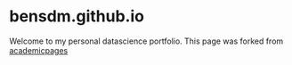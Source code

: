 # bensdm.github.io
Welcome to my personal datascience portfolio. This page was forked from [academicpages](https://github.com/academicpages/academicpages.github.io)
